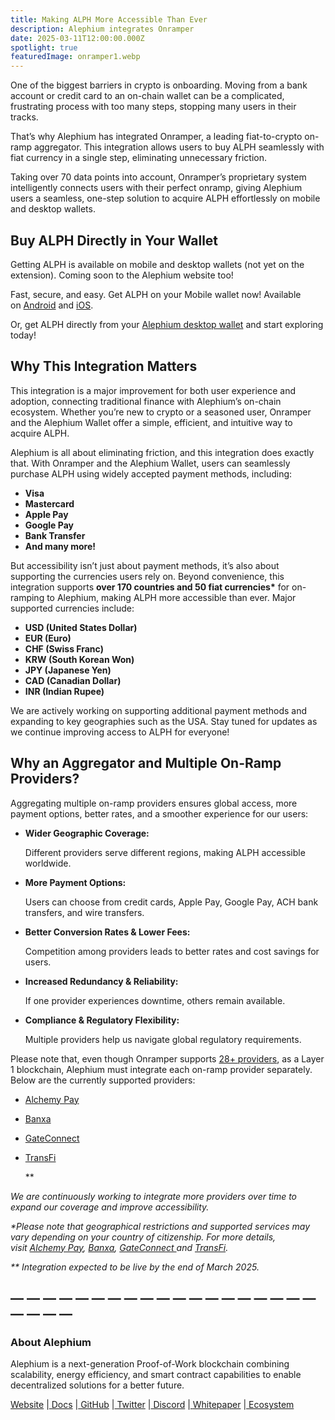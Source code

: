 ```yaml
---
title: Making ALPH More Accessible Than Ever
description: Alephium integrates Onramper
date: 2025-03-11T12:00:00.000Z
spotlight: true
featuredImage: onramper1.webp
---
```


One of the biggest barriers in crypto is onboarding. Moving from a bank account or credit card to an on-chain wallet can be a complicated, frustrating process with too many steps, stopping many users in their tracks.

That’s why Alephium has integrated Onramper, a leading fiat-to-crypto on-ramp aggregator. This integration allows users to buy ALPH seamlessly with fiat currency in a single step, eliminating unnecessary friction.

Taking over 70 data points into account, Onramper’s proprietary system intelligently connects users with their perfect onramp, giving Alephium users a seamless, one-step solution to acquire ALPH effortlessly on mobile and desktop wallets.

## Buy ALPH Directly in Your Wallet

Getting ALPH is available on mobile and desktop wallets (not yet on the extension). Coming soon to the Alephium website too!

Fast, secure, and easy. Get ALPH on your Mobile wallet now! Available on [Android](https://play.google.com/store/apps/details?id=org.alephium.wallet) and [iOS](https://apps.apple.com/us/app/alephium-wallet/id6469043072).

Or, get ALPH directly from your [Alephium desktop wallet](https://github.com/alephium/alephium-frontend/releases/latest/) and start exploring today!

## Why This Integration Matters

This integration is a major improvement for both user experience and adoption, connecting traditional finance with Alephium’s on-chain ecosystem. Whether you’re new to crypto or a seasoned user, Onramper and the Alephium Wallet offer a simple, efficient, and intuitive way to acquire ALPH.

Alephium is all about eliminating friction, and this integration does exactly that. With Onramper and the Alephium Wallet, users can seamlessly purchase ALPH using widely accepted payment methods, including:

- **Visa**
- **Mastercard**
- **Apple Pay**
- **Google Pay**
- **Bank Transfer**
- **And many more!**

But accessibility isn’t just about payment methods, it’s also about supporting the currencies users rely on. Beyond convenience, this integration supports **over 170 countries and 50 fiat currencies\*** for on-ramping to Alephium, making ALPH more accessible than ever. Major supported currencies include:

- **USD (United States Dollar)**
- **EUR (Euro)**
- **CHF (Swiss Franc)**
- **KRW (South Korean Won)**
- **JPY (Japanese Yen)**
- **CAD (Canadian Dollar)**
- **INR (Indian Rupee)**

We are actively working on supporting additional payment methods and expanding to key geographies such as the USA. Stay tuned for updates as we continue improving access to ALPH for everyone!

## Why an Aggregator and Multiple On-Ramp Providers?

Aggregating multiple on-ramp providers ensures global access, more payment options, better rates, and a smoother experience for our users:

- **Wider Geographic Coverage:**

  Different providers serve different regions, making ALPH accessible worldwide.

- **More Payment Options:**

  Users can choose from credit cards, Apple Pay, Google Pay, ACH bank transfers, and wire transfers.

- **Better Conversion Rates & Lower Fees:**

  Competition among providers leads to better rates and cost savings for users.

- **Increased Redundancy & Reliability:**

  If one provider experiences downtime, others remain available.

- **Compliance & Regulatory Flexibility:**

  Multiple providers help us navigate global regulatory requirements.

Please note that, even though Onramper supports [28+ providers](https://docs.onramper.com/docs/onramp-providers), as a Layer 1 blockchain, Alephium must integrate each on-ramp provider separately. Below are the currently supported providers:

- [Alchemy Pay](https://alchemypay.org/)
- [Banxa](https://banxa.com/)
- [GateConnect](https://gate.lt/connect/)
- [TransFi](https://www.transfi.com/)

  \*\*

_We are continuously working to integrate more providers over time to expand our coverage and improve accessibility._

_\*Please note that geographical restrictions and supported services may vary depending on your country of citizenship. For more details, visit [Alchemy Pay](https://alchemypay.org/), [Banxa](https://banxa.com/), [GateConnect ](https://gate.lt/connect/)and [TransFi](https://www.transfi.com/)._

_\*\* Integration expected to be live by the end of March 2025._

## — — — — — — — — — — — — — — — — — — — — — — —

### About Alephium

Alephium is a next-generation Proof-of-Work blockchain combining scalability, energy efficiency, and smart contract capabilities to enable decentralized solutions for a better future.

[Website](https://alephium.org/) |[ Docs](https://docs.alephium.org/) |[ GitHub](https://github.com/alephium) |[ Twitter](https://twitter.com/alephium) |[ Discord](https://alephium.org/Discord) |[ ](https://medium.com/@alephium)[Whitepaper](https://github.com/alephium/white-paper) |[ Ecosystem](https://www.alph.land/)
